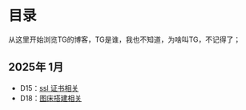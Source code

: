 # 目录

从这里开始浏览TG的博客，TG是谁，我也不知道，为啥叫TG，不记得了；

## 2025年 1月

- D15：[ssl 证书相关](../guide/ssl-cert.html)
- D18：[图床搭建相关](../guide/image-host.html)